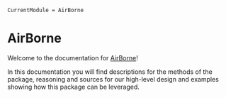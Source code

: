 ```@meta
CurrentModule = AirBorne
```

# AirBorne

Welcome to the documentation for [AirBorne](https://github.com/JuDO-dev/AirBorne.jl)!

In this documentation you will find descriptions for the methods of the package, reasoning and sources for our high-level design and examples showing how this package can be leveraged. 
